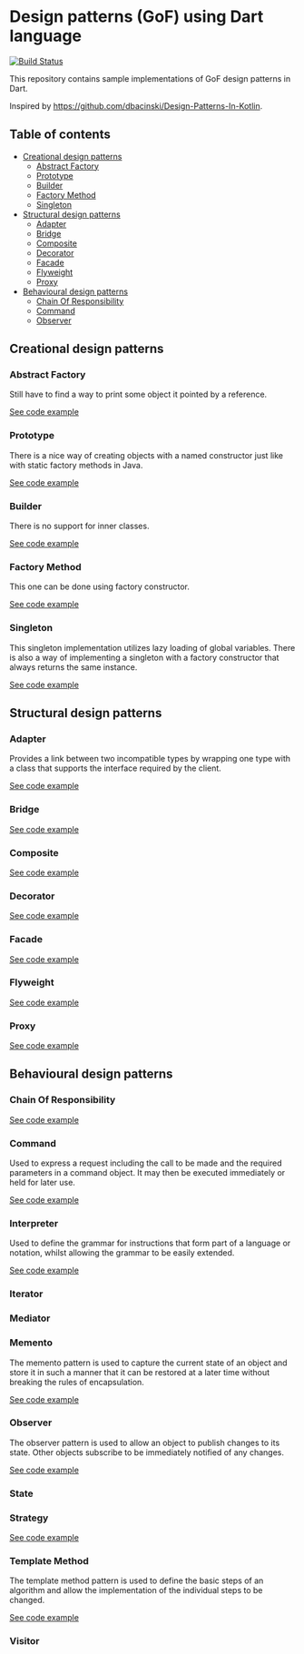 # Design patterns (GoF) using Dart language

[![Build Status](https://github.com/arturdm/design_patterns_in_dart/actions/workflows/test.yml/badge.svg)](https://github.com/arturdm/design_patterns_in_dart/actions/workflows/test.yml)

This repository contains sample implementations of GoF design patterns in Dart.

Inspired by https://github.com/dbacinski/Design-Patterns-In-Kotlin.

## Table of contents

* [Creational design patterns](#creational-design-patterns)
    * [Abstract Factory](#abstract-factory)
    * [Prototype](#prototype)
    * [Builder](#builder)
    * [Factory Method](#factory-method)
    * [Singleton](#singleton)
* [Structural design patterns](#structural-design-patterns)
    * [Adapter](#adapter)
    * [Bridge](#bridge)
    * [Composite](#composite)
    * [Decorator](#decorator)
    * [Facade](#facade)
    * [Flyweight](#flyweight)
    * [Proxy](#proxy)
* [Behavioural design patterns](#behavioural-design-patterns)
    * [Chain Of Responsibility](#chain-of-responsibility)
    * [Command](#command)
    * [Observer](#observer)

## Creational design patterns

### Abstract Factory

Still have to find a way to print some object it pointed by a reference.

[See code example](test/creational/abstract_factory_test.dart)

### Prototype

There is a nice way of creating objects with a named constructor just like with static factory
methods in Java.

[See code example](test/creational/prototype_test.dart)

### Builder

There is no support for inner classes.

[See code example](test/creational/builder_test.dart)

### Factory Method

This one can be done using factory constructor.

[See code example](test/creational/factory_method_test.dart)

### Singleton

This singleton implementation utilizes lazy loading of global variables. There is also a way of
implementing a singleton with a factory constructor that always returns the same instance.

[See code example](test/creational/singleton_test.dart)

## Structural design patterns

### Adapter

Provides a link between two incompatible types by wrapping one type with a class that supports the
interface required by the client.

[See code example](test/structural/adapter_test.dart)

### Bridge

[See code example](test/structural/bridge_test.dart)

### Composite

[See code example](test/structural/composite_test.dart)

### Decorator

[See code example](test/structural/decorator_test.dart)

### Facade

[See code example](test/structural/facade_test.dart)

### Flyweight

[See code example](test/structural/flyweight_test.dart)

### Proxy

[See code example](test/structural/proxy_test.dart)

## Behavioural design patterns

### Chain Of Responsibility

[See code example](test/behavioural/chain_of_responsibility_test.dart)

### Command

Used to express a request including the call to be made and the required parameters in a command
object. It may then be executed immediately or held for later use.

[See code example](test/behavioural/command_test.dart)

### Interpreter

Used to define the grammar for instructions that form part of a language or notation, whilst allowing the grammar to be easily extended.

[See code example](test/behavioural/interpreter_test.dart)

### Iterator

### Mediator

### Memento

The memento pattern is used to capture the current state of an object and store it in such a manner
that it can be restored at a later time without breaking the rules of encapsulation.

[See code example](test/behavioural/memento_test.dart)

### Observer

The observer pattern is used to allow an object to publish changes to its state. Other objects
subscribe to be immediately notified of any changes.

[See code example](test/behavioural/observer_test.dart)

### State

### Strategy

[See code example](test/behavioural/strategy_test.dart)

### Template Method

The template method pattern is used to define the basic steps of an algorithm and allow the
implementation of the individual steps to be changed.

[See code example](test/behavioural/template_method_test.dart)

### Visitor
